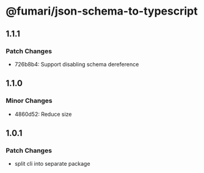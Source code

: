 # @fumari/json-schema-to-typescript

## 1.1.1

### Patch Changes

- 726b8b4: Support disabling schema dereference

## 1.1.0

### Minor Changes

- 4860d52: Reduce size

## 1.0.1

### Patch Changes

- split cli into separate package
